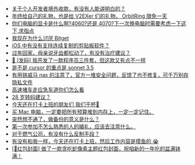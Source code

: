 + [关于个人开发者境外收款，有没有人能讲明白的？](https://www.v2ex.com/t/1107743)
+ [年终给自己的礼物，也是给 V2EXer 们的礼物， OrbitRing 限免一天](https://www.v2ex.com/t/1107785)
+ [你们电脑的显卡是什么啊?4060?还是 4070?下一次换电脑时需要考虑一下这下,求指点](https://www.v2ex.com/t/1107767)
+ [我现在为什么讨厌 Bitget](https://www.v2ex.com/t/1107778)
+ [iOS 中有没有支持连续复制的剪贴板软件？](https://www.v2ex.com/t/1107813)
+ [过年回家，母亲说牙齿都松动了，有没有治疗建议？](https://www.v2ex.com/t/1107811)
+ [🎁 [发码] 我开发了一款程序员三件套，但这款又有点不一样](https://www.v2ex.com/t/1107754)
+ [是不是 cursor 的重点是 sonnet 3.5](https://www.v2ex.com/t/1107765)
+ [有用铁威马 nas 的注意了，官方一堆安全问题，反馈了也不修复，可千万别存隐私文件](https://www.v2ex.com/t/1107745)
+ [高速堵车走应急车道你们怎么看](https://www.v2ex.com/t/1107810)
+ [28 岁转码建议？](https://www.v2ex.com/t/1107827)
+ [今天还在打卡上班的朋友们 我们干杯🍻](https://www.v2ex.com/t/1107877)
+ [买 Mac 电脑，一定要把所有预算堆到内存上，一定一定记住。](https://www.v2ex.com/t/1107853)
+ [突然想不通了，做备份的意义是什么？](https://www.v2ex.com/t/1107879)
+ [第一次参加不怎么熟悉的人的婚礼，应该去注意什么。](https://www.v2ex.com/t/1107842)
+ [对于燃气公司，有没有什么反制手段？](https://www.v2ex.com/t/1107913)
+ [有没有和我一样，今天还在打卡上班，然后工作内容是摸鱼的 😭](https://www.v2ex.com/t/1107883)
+ [[🧧红包封面] 做了一款贪吃蛇像素主题红包封面，祝咱新的一年吃的盆满钵满！](https://www.v2ex.com/t/1107892)
